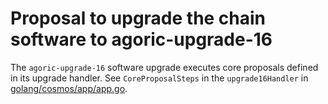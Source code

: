 # Proposal to upgrade the chain software to agoric-upgrade-16

The `agoric-upgrade-16` software upgrade executes core proposals defined in
its upgrade handler. See `CoreProposalSteps` in the `upgrade16Handler` in
[golang/cosmos/app/app.go](../../../golang/cosmos/app/app.go).
